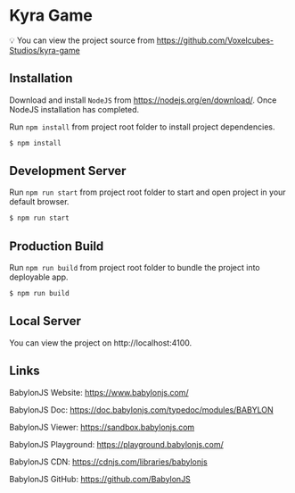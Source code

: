 # Kyra Game

💡 You can view the project source from https://github.com/Voxelcubes-Studios/kyra-game

## Installation

Download and install `NodeJS` from https://nodejs.org/en/download/.
Once NodeJS installation has completed.

Run `npm install` from project root folder to install project dependencies.

```bash
$ npm install
```

## Development Server

Run `npm run start` from project root folder to start and open project in your default browser.

```bash
$ npm run start
```

## Production Build

Run `npm run build` from project root folder to bundle the project into deployable app.

```bash
$ npm run build
```

## Local Server

You can view the project on http://localhost:4100.

## Links

BabylonJS Website: https://www.babylonjs.com/

BabylonJS Doc: https://doc.babylonjs.com/typedoc/modules/BABYLON

BabylonJS Viewer: https://sandbox.babylonjs.com

BabylonJS Playground: https://playground.babylonjs.com/

BabylonJS CDN: https://cdnjs.com/libraries/babylonjs

BabylonJS GitHub: https://github.com/BabylonJS
